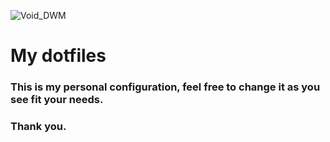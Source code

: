 ![Void_DWM](Setup.gif)
# My dotfiles
### This is my personal configuration, feel free to change it as you see fit your needs.
### Thank you.
